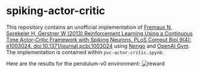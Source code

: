 # spiking-actor-critic

This repository contains an unofficial implementation of [Fremaux N, Sprekeler H, Gerstner W (2013) Reinforcement Learning Using a Continuous Time Actor-Critic Framework with Spiking Neurons. PLoS Comput Biol 9(4): e1003024. doi:10.1371/journal.pcbi.1003024](https://journals.plos.org/ploscompbiol/article?id=10.1371/journal.pcbi.1003024) using [Nengo](https://www.nengo.ai) and [OpenAI Gym](https://gym.openai.com). The implementation is contained within `pvc-actor-critic.ipynb`.

Here are the results for the pendulum-v0 environment:
![reward](https://user-images.githubusercontent.com/10405248/93558417-688a9f00-f94b-11ea-9bbd-e826d81a589a.png)
